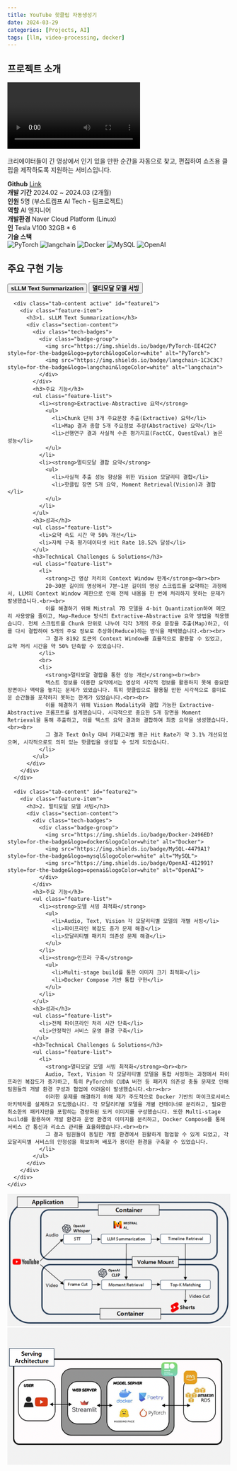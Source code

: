 ```yaml
---
title: YouTube 핫클립 자동생성기
date: 2024-03-29
categories: [Projects, AI]
tags: [llm, video-processing, docker]
---
```


<div class="project-container">
  <div class="project-section info-section">
    <h2>프로젝트 소개</h2>
    <div class="project-info">
      <div class="video-container">
        <video controls>
          <source src="https://github.com/user-attachments/assets/49ba65e1-83b6-409a-8839-ebbea9bdd01b" type="video/mp4">
          <p>브라우저가 비디오를 지원하지 않습니다.</p>
        </video>
      </div>
      <p>
        크리에이터들이 긴 영상에서 인기 있을 만한 순간을 자동으로 찾고, 편집하여 쇼츠용 클립을 제작하도록 지원하는 서비스입니다.
      </p>
      <strong>Github</strong> <a href="https://github.com/in-sukim/SNAP">Link</a><br>
      <strong>개발 기간</strong> 2024.02 ~ 2024.03 (2개월)<br>
      <strong>인원</strong> 5명 (부스트캠프 AI Tech - 팀프로젝트)<br>
      <strong>역할</strong> AI 엔지니어<br>
      <strong>개발환경</strong> Naver Cloud Platform (Linux)<br>
      <strong>인</strong> Tesla V100 32GB * 6<br>
      <strong>기술 스택</strong>
      <div class="tech-badges">
        <div class="badge-group">
          <img src="https://img.shields.io/badge/PyTorch-EE4C2C?style=for-the-badge&logo=pytorch&logoColor=white" alt="PyTorch">
          <img src="https://img.shields.io/badge/langchain-1C3C3C?style=for-the-badge&logo=langchain&logoColor=white" alt="langchain">
          <img src="https://img.shields.io/badge/Docker-2496ED?style=for-the-badge&logo=docker&logoColor=white" alt="Docker">
          <img src="https://img.shields.io/badge/MySQL-4479A1?style=for-the-badge&logo=mysql&logoColor=white" alt="MySQL">
          <img src="https://img.shields.io/badge/OpenAI-412991?style=for-the-badge&logo=openai&logoColor=white" alt="OpenAI">
        </div>
      </div>
    </div>
  </div>

  <div class="project-section main-features">
    <h2>주요 구현 기능</h2>
    <div class="features-tabs">
      <div class="tab-buttons">
        <button class="tab-button active" data-tab="feature1"><strong>sLLM Text Summarization</strong></button>
        <button class="tab-button" data-tab="feature2"><strong>멀티모달 모델 서빙</strong></button>
      </div>

      <div class="tab-content active" id="feature1">
        <div class="feature-item">
          <h3>1. sLLM Text Summarization</h3>
          <div class="section-content">
            <div class="tech-badges">
              <div class="badge-group">
                <img src="https://img.shields.io/badge/PyTorch-EE4C2C?style=for-the-badge&logo=pytorch&logoColor=white" alt="PyTorch">
                <img src="https://img.shields.io/badge/langchain-1C3C3C?style=for-the-badge&logo=langchain&logoColor=white" alt="langchain">
              </div>
            </div>
            <h3>주요 기능</h3>
            <ul class="feature-list">
              <li><strong>Extractive-Abstractive 요약</strong>
                <ul>
                  <li>Chunk 단위 3개 주요문장 추출(Extractive) 요약</li>
                  <li>Map 결과 종합 5개 주요정보 추상(Abstractive) 요약</li>
                  <li>선행연구 결과 사실적 수준 평가지표(FactCC, QuestEval) 높은 성능</li>
                </ul>
              </li>
              <li><strong>멀티모달 결합 요약</strong>
                <ul>
                  <li>사실적 추출 성능 향상을 위한 Vision 모달리티 결합</li>
                  <li>핫클립 장면 5개 요약, Moment Retrieval(Vision)과 결합</li>
                </ul>
              </li>
            </ul>
            <h3>성과</h3>
            <ul class="feature-list">
              <li>요약 속도 시간 약 50% 개선</li>
              <li>자체 구축 평가데이터셋 Hit Rate 18.52% 달성</li>
            </ul>
            <h3>Technical Challenges & Solutions</h3>
            <ul class="feature-list">
              <li>
                <strong>긴 영상 처리의 Context Window 한계</strong><br><br>
                20~30분 길이의 영상에서 7분~1분 길이의 영상 스크립트를 요약하는 과정에서, LLM의 Context Window 제한으로 인해 전체 내용을 한 번에 처리하지 못하는 문제가 발생했습니다.<br><br>
                이를 해결하기 위해 Mistral 7B 모델을 4-bit Quantization하여 메모리 사용량을 줄이고, Map-Reduce 방식의 Extractive-Abstractive 요약 방법을 적용했습니다. 전체 스크립트를 Chunk 단위로 나누어 각각 3개의 주요 문장을 추출(Map)하고, 이를 다시 결합하여 5개의 주요 정보로 추상화(Reduce)하는 방식을 채택했습니다.<br><br>
                그 결과 8192 토큰의 Context Window를 효율적으로 활용할 수 있었고, 요약 처리 시간을 약 50% 단축할 수 있었습니다.
              </li>
              <br>
              <li>
                <strong>멀티모달 결합을 통한 성능 개선</strong><br><br>
                텍스트 정보를 이용한 요약에서는 영상의 시각적 정보를 활용하지 못해 중요한 장면이나 맥락을 놓치는 문제가 있었습니다. 특히 핫클립으로 활용될 만한 시각적으로 흥미로운 순간들을 포착하지 못하는 한계가 있었습니다.<br><br>
                이를 해결하기 위해 Vision Modality와 결합 가능한 Extractive-Abstractive 프롬프트를 설계했습니다. 시각적으로 중요한 5개 장면을 Moment Retrieval을 통해 추출하고, 이를 텍스트 요약 결과와 결합하여 최종 요약을 생성했습니다.<br><br>
                그 결과 Text Only 대비 카테고리별 평균 Hit Rate가 약 3.1% 개선되었으며, 시각적으로도 의미 있는 핫클립을 생성할 수 있게 되었습니다.
              </li>
            </ul>
          </div>
        </div>
      </div>

      <div class="tab-content" id="feature2">
        <div class="feature-item">
          <h3>2. 멀티모달 모델 서빙</h3>
          <div class="section-content">
            <div class="tech-badges">
              <div class="badge-group">
                <img src="https://img.shields.io/badge/Docker-2496ED?style=for-the-badge&logo=docker&logoColor=white" alt="Docker">
                <img src="https://img.shields.io/badge/MySQL-4479A1?style=for-the-badge&logo=mysql&logoColor=white" alt="MySQL">
                <img src="https://img.shields.io/badge/OpenAI-412991?style=for-the-badge&logo=openai&logoColor=white" alt="OpenAI">
              </div>
            </div>
            <h3>주요 기능</h3>
            <ul class="feature-list">
              <li><strong>모델 서빙 최적화</strong>
                <ul>
                  <li>Audio, Text, Vision 각 모달리티별 모델의 개별 서빙</li>
                  <li>파이프라인 복잡도 증가 문제 해결</li>
                  <li>모달리티별 패키지 의존성 문제 해결</li>
                </ul>
              </li>
              <li><strong>인프라 구축</strong>
                <ul>
                  <li>Multi-stage build를 통한 이미지 크기 최적화</li>
                  <li>Docker Compose 기반 통합 구현</li>
                </ul>
              </li>
            </ul>
            <h3>성과</h3>
            <ul class="feature-list">
              <li>전체 파이프라인 처리 시간 단축</li>
              <li>안정적인 서비스 운영 환경 구축</li>
            </ul>
            <h3>Technical Challenges & Solutions</h3>
            <ul class="feature-list">
              <li>
                <strong>멀티모달 모델 서빙 최적화</strong><br><br>
                Audio, Text, Vision 각 모달리티별 모델을 통합 서빙하는 과정에서 파이프라인 복잡도가 증가하고, 특히 PyTorch와 CUDA 버전 등 패키지 의존성 충돌 문제로 인해 팀원들의 개발 환경 구성과 협업에 어려움이 발생했습니다.<br><br>
                이러한 문제를 해결하기 위해 제가 주도적으로 Docker 기반의 마이크로서비스 아키텍처를 설계하고 도입했습니다. 각 모달리티별 모델을 개별 컨테이너로 분리하고, 필요한 최소한의 패키지만을 포함하는 경량화된 도커 이미지를 구성했습니다. 또한 Multi-stage build를 활용하여 개발 환경과 운영 환경의 이미지를 분리하고, Docker Compose를 통해 서비스 간 통신과 리소스 관리를 효율화했습니다.<br><br>
                그 결과 팀원들이 동일한 개발 환경에서 원활하게 협업할 수 있게 되었고, 각 모달리티별 서비스의 안정성을 확보하며 배포가 용이한 환경을 구축할 수 있었습니다.
              </li>
            </ul>
          </div>
        </div>
      </div>
    </div>
  </div>
</div>

<div class="architecture-diagram">
  <img src="assets/img/snap/system.png" alt="시스템 아키텍처">
  <img src="assets/img/snap/infra.png" alt="인프라 구조도">
</div>

<script src="/assets/js/projects.js"></script>